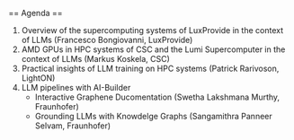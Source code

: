 == Agenda ==

1.	Overview of the supercomputing systems of LuxProvide in the context of LLMs (Francesco Bongiovanni, LuxProvide)
2.	AMD GPUs in HPC systems of CSC and the Lumi Supercomputer in the context of LLMs (Markus Koskela, CSC)
3.	Practical insights of LLM training on HPC systems (Patrick Rarivoson, LightON)
4.	LLM pipelines with AI-Builder
    - Interactive Graphene Ducomentation (Swetha Lakshmana Murthy, Fraunhofer)
    - Grounding LLMs with Knowdelge Graphs (Sangamithra Panneer Selvam, Fraunhofer)


